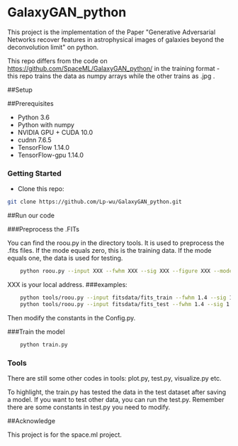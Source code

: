 # GalaxyGAN_python
This project is the implementation of the Paper "Generative Adversarial Networks recover features in astrophysical images
of galaxies beyond the deconvolution limit" on python.

This repo differs from the code on https://github.com/SpaceML/GalaxyGAN_python/ in the training format -
this repo trains the data as numpy arrays while the other trains as .jpg .

##Setup

##Prerequisites
- Python 3.6
- Python with numpy
- NVIDIA GPU + CUDA 10.0 
- cudnn 7.6.5
- TensorFlow 1.14.0
- TensorFlow-gpu 1.14.0

### Getting Started
- Clone this repo:
```bash
git clone https://github.com/Lp-wu/GalaxyGAN_python.git
```

##Run our code

###Preprocess the .FITs

You can find the roou.py in the directory tools. It is used to preprocess the .fits files.
If the mode equals zero, this is the training data. If the mode equals one, the data is used for testing.

```bash
    python roou.py --input XXX --fwhm XXX --sig XXX --figure XXX --mode 0
```
XXX is your local address.
###examples:
```bash
    python tools/roou.py --input fitsdata/fits_train --fwhm 1.4 --sig 1.2 --figure figures --mode 0
    python tools/roou.py --input fitsdata/fits_test --fwhm 1.4 --sig 1.2 --figure figures --mode 1
```

Then modify the constants in the Config.py.

###Train the model

```bash
    python train.py
```

### Tools

There are still some other codes in tools: plot.py, test.py, visualize.py etc.

To highlight, the train.py has tested the data in the test dataset after saving a model. If you want to test other data, you can run the test.py.
Remember there are some constants in test.py you need to modify.


##Acknowledge

This project is for the space.ml project.
